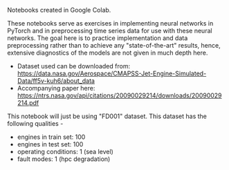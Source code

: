 Notebooks created in Google Colab.

These notebooks serve as exercises in implementing neural networks in PyTorch and in preprocessing time series data for use with these neural networks. The goal here is to practice implementation and data preprocessing rather than to achieve any "state-of-the-art" results, hence, extensive diagnostics of the models are not given in much depth here. 
* Dataset used can be downloaded from: https://data.nasa.gov/Aerospace/CMAPSS-Jet-Engine-Simulated-Data/ff5v-kuh6/about_data
* Accompanying paper here: https://ntrs.nasa.gov/api/citations/20090029214/downloads/20090029214.pdf

This notebook will just be using "FD001" dataset. This dataset has the following qualities -
* engines in train set: 100
* engines in test set: 100
* operating conditions: 1 (sea level)
* fault modes: 1 (hpc degradation)
